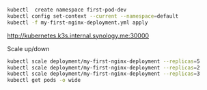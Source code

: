 
```bash
kubectl  create namespace first-pod-dev
kubectl config set-context --current --namespace=default
kubectl -f my-first-nginx-deployment.yml apply
```
http://kubernetes.k3s.internal.synology.me:30000



Scale up/down
```bash
kubectl scale deployment/my-first-nginx-deployment --replicas=5
kubectl scale deployment/my-first-nginx-deployment --replicas=2
kubectl scale deployment/my-first-nginx-deployment --replicas=3
kubectl get pods -o wide
```